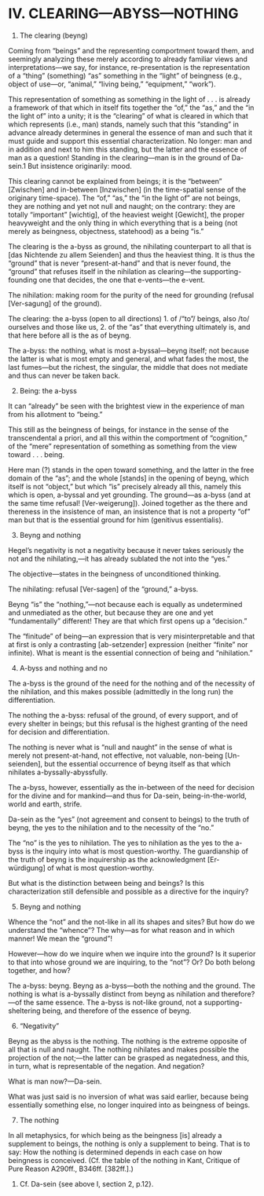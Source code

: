 # IV. CLEARING—ABYSS—NOTHING

1. The clearing (beyng)

Coming from “beings” and the representing comportment toward them, and seemingly analyzing these merely according to already familiar views and interpretations—we say, for instance, re-presentation is the representation of a “thing” (something) “as” something in the “light” of beingness (e.g., object of use—or, “animal,” “living being,” “equipment,” “work”).

This representation of something as something in the light of . . . is already a framework of that which in itself fits together the “of,” the “as,” and the “in the light of” into a unity; it is the “clearing” of what is cleared in which that which represents (i.e., man) stands, namely such that this “standing” in advance already determines in general the essence of man and such that it must guide and support this essential characterization. No longer: man and in addition and next to him this standing, but the latter and the essence of man as a question! Standing in the clearing—man is in the ground of Da-sein.1 But insistence originarily: mood.

This clearing cannot be explained from beings; it is the “between” [Zwischen] and in-between [Inzwischen] (in the time-spatial sense of the originary time-space). The “of,” “as,” the “in the light of” are not beings, they are nothing and yet not null and naught; on the contrary: they are totally “important” [wichtig], of the heaviest weight [Gewicht], the proper heavyweight and the only thing in which everything that is a being (not merely as beingness, objectness, statehood) as a being “is.”

The clearing is the a-byss as ground, the nihilating counterpart to all that is [das Nichtende zu allem Seienden] and thus the heaviest thing. It is thus the “ground” that is never “present-at-hand” and that is never found, the “ground” that refuses itself in the nihilation as clearing—the supporting-founding one that decides, the one that e-vents—the e-vent.

The nihilation: making room for the purity of the need for grounding (refusal [Ver-sagung] of the ground).

The clearing: the a-byss (open to all directions) 1. of /“to”/ beings, also /to/ ourselves and those like us, 2. of the “as” that everything ultimately is, and that here before all is the as of beyng.

The a-byss: the nothing, what is most a-byssal—beyng itself; not because the latter is what is most empty and general, and what fades the most, the last fumes—but the richest, the singular, the middle that does not mediate and thus can never be taken back.

2. Being: the a-byss

It can “already” be seen with the brightest view in the experience of man from his allotment to “being.”

This still as the beingness of beings, for instance in the sense of the transcendental a priori, and all this within the comportment of “cognition,” of the “mere” representation of something as something from the view toward . . . being.

Here man (?) stands in the open toward something, and the latter in the free domain of the “as”; and the whole [stands] in the opening of beyng, which itself is not “object,” but which “is” precisely already all this, namely this which is open, a-byssal and yet grounding. The ground—as a-byss (and at the same time refusal! [Ver-weigerung]). Joined together as the there and thereness in the insistence of man, an insistence that is not a property “of” man but that is the essential ground for him (genitivus essentialis).

3. Beyng and nothing

Hegel’s negativity is not a negativity because it never takes seriously the not and the nihilating,—it has already sublated the not into the “yes.”

The objective—states in the beingness of unconditioned thinking.

The nihilating: refusal [Ver-sagen] of the “ground,” a-byss.

Beyng “is” the “nothing,”—not because each is equally as undetermined and unmediated as the other, but because they are one and yet “fundamentally” different! They are that which first opens up a “decision.”

The “finitude” of being—an expression that is very misinterpretable and that at first is only a contrasting [ab-setzender] expression (neither “finite” nor infinite). What is meant is the essential connection of being and “nihilation.”

4. A-byss and nothing and no

The a-byss is the ground of the need for the nothing and of the necessity of the nihilation, and this makes possible (admittedly in the long run) the differentiation.

The nothing the a-byss: refusal of the ground, of every support, and of every shelter in beings; but this refusal is the highest granting of the need for decision and differentiation.

The nothing is never what is “null and naught” in the sense of what is merely not present-at-hand, not effective, not valuable, non-being [Un-seienden], but the essential occurrence of beyng itself as that which nihilates a-byssally-abyssfully.

The a-byss, however, essentially as the in-between of the need for decision for the divine and for mankind—and thus for Da-sein, being-in-the-world, world and earth, strife.

Da-sein as the “yes” (not agreement and consent to beings) to the truth of beyng, the yes to the nihilation and to the necessity of the “no.”

The “no” is the yes to nihilation. The yes to nihilation as the yes to the a-byss is the inquiry into what is most question-worthy. The guardianship of the truth of beyng is the inquirership as the acknowledgment [Er-würdigung] of what is most question-worthy.

But what is the distinction between being and beings? Is this characterization still defensible and possible as a directive for the inquiry?

5. Beyng and nothing

Whence the “not” and the not-like in all its shapes and sites? But how do we understand the “whence”? The why—as for what reason and in which manner! We mean the “ground”!

However—how do we inquire when we inquire into the ground? Is it superior to that into whose ground we are inquiring, to the “not”? Or? Do both belong together, and how?

The a-byss: beyng. Beyng as a-byss—both the nothing and the ground. The nothing is what is a-byssally distinct from beyng as nihilation and therefore?—of the same essence. The a-byss is not-like ground, not a supporting-sheltering being, and therefore of the essence of beyng.

6. “Negativity”

Beyng as the abyss is the nothing. The nothing is the extreme opposite of all that is null and naught. The nothing nihilates and makes possible the projection of the not;—the latter can be grasped as negatedness, and this, in turn, what is representable of the negation. And negation?

What is man now?—Da-sein.

What was just said is no inversion of what was said earlier, because being essentially something else, no longer inquired into as beingness of beings.

7. The nothing

In all metaphysics, for which being as the beingness [is] already a supplement to beings, the nothing is only a supplement to being. That is to say: How the nothing is determined depends in each case on how beingness is conceived. (Cf. the table of the nothing in Kant, Critique of Pure Reason A290ff., B346ff. [382ff.].)

1. Cf. Da-sein {see above I, section 2, p.12}.